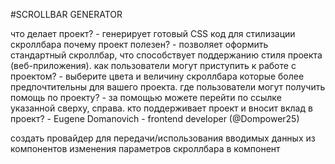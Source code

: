 #SCROLLBAR GENERATOR


что делает проект? - генерирует готовый CSS код для стилизации скроллбара
почему проект полезен? - позволяет оформить стандартный скроллбар, что способствует поддержанию стиля проекта (веб-приложения).
как пользователи могут приступить к работе с проектом? - выберите цвета и величину скроллбара которые более предпочтительны для вашего проекта.
где пользователи могут получить помощь по проекту? - за помощью можете перейти по ссылке указанной сверху, справа.
кто поддерживает проект и вносит вклад в проект? - Eugene Domanovich - frontend developer (@Dompower25)

создать провайдер для передачи/использования вводимых данных из компонентов изменения параметров скроллбара в компонент <Scrollbar/>